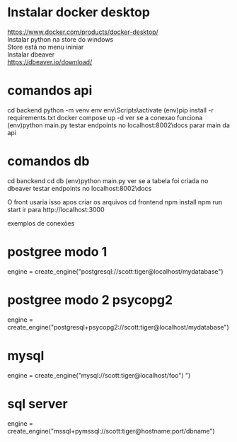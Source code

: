 # Instalar docker desktop
  https://www.docker.com/products/docker-desktop/
<br />Instalar python na store do windows 
  <br />Store está no menu ininiar
<br />Instalar dbeaver
  <br />https://dbeaver.io/download/


# comandos api
  cd backend
  python -m venv env
  env\Scripts\activate
  (env)pip install -r requirements.txt
  docker compose up -d
  ver se a conexao funciona
  (env)python main.py
  testar endpoints no localhost:8002\docs
  parar main da api
# comandos db
  cd banckend
  cd db
  (env)python main.py
  ver se a tabela foi criada no dbeaver
  testar endpoints no localhost:8002\docs
  



O front usaria isso apos criar os arquivos
cd frontend
npm install
npm run start
ir para http://localhost:3000




exemplos de conexões
# postgree modo 1
engine = create_engine("postgresql://scott:tiger@localhost/mydatabase")

# postgree modo 2 psycopg2
engine = create_engine("postgresql+psycopg2://scott:tiger@localhost/mydatabase")

# mysql
engine = create_engine("mysql://scott:tiger@localhost/foo")
")
# sql server
engine = create_engine("mssql+pymssql://scott:tiger@hostname:port/dbname")
